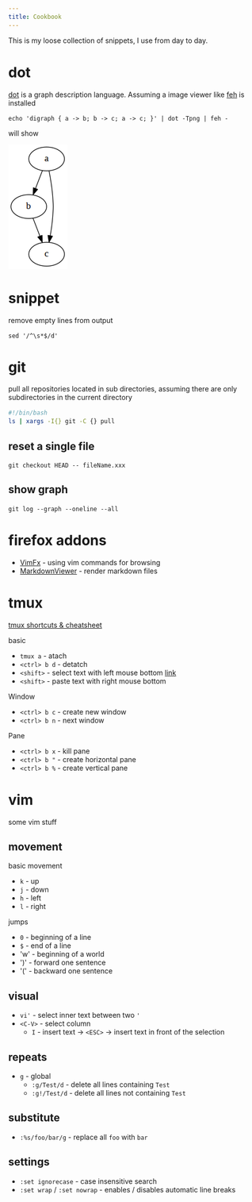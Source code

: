 ```yaml
---
title: Cookbook
---
```


This is my loose collection of snippets, I use from day to day.

# dot

[dot](https://en.wikipedia.org/wiki/DOT_(graph_description_language)) is a graph description language.
Assuming a image viewer like [feh](https://feh.finalrewind.org) is installed

```
echo 'digraph { a -> b; b -> c; a -> c; }' | dot -Tpng | feh -

```

will show 

![](/images/dot_test.png)

# snippet

remove empty lines from output

```
sed '/^\s*$/d'
```

# git
pull all repositories located in sub directories, assuming there are only subdirectories in the current directory

```bash
#!/bin/bash
ls | xargs -I{} git -C {} pull
```
## reset a single file

```
git checkout HEAD -- fileName.xxx
```

## show graph

```
git log --graph --oneline --all
```
# firefox addons

* [VimFx](https://addons.mozilla.org/de/firefox/addon/vimfx/) - using vim commands for browsing
* [MarkdownViewer](https://addons.mozilla.org/de/firefox/addon/markdown-viewer/) - render markdown files

# tmux

[tmux shortcuts & cheatsheet](https://gist.github.com/MohamedAlaa/2961058)

basic

* `tmux a` - atach
* `<ctrl> b d` - detatch
* `<shift>` - select text with left mouse bottom [link](https://awhan.wordpress.com/2012/04/18/tmux-copy-paste-with-mouse/)
* `<shift>` - paste text with right mouse bottom

Window

* `<ctrl> b c` - create new window
* `<ctrl> b n` - next window

Pane

* `<ctrl> b x` - kill pane
* `<ctrl> b "` - create horizontal pane
* `<ctrl> b %` - create vertical pane

# vim

some vim stuff

## movement

basic movement

* `k` - up
* `j` - down
* `h` - left 
* `l` - right

jumps

* `0` - beginning of a line
* `$` - end of a line
* 'w' - beginning of a world
* ')' - forward one sentence
* '(' - backward one sentence

## visual

* `vi'` - select inner text between two `'` 
* `<C-V>` - select column
    * `I` - insert text -> `<ESC>` -> insert text in front of the selection

## repeats
* `g` - global
   * `:g/Test/d` - delete all lines containing `Test`
   * `:g!/Test/d` - delete all lines not containing `Test`
   
## substitute
* `:%s/foo/bar/g` - replace all `foo` with `bar`

## settings
* `:set ignorecase` - case insensitive search
* `:set wrap` / `:set nowrap` - enables / disables automatic line breaks
